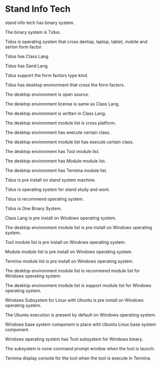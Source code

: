 # Stand Info Tech

stand info tech has binary system.

The binary system is Tidus.

Tidus is operating system that cross dentop, laptop, tablet, 
mobile and serlon form factor.

Tidus has Class Lang.

Tidus has Sand Lang.

Tidus support the form factors type kind.

Tidus has desktop environment that cross the form factors.

The desktop environment is open source.

The desktop environment license is same as Class Lang.

The desktop environment is written in Class Lang.

The desktop environment module list is cross platform.

The desktop environment has execute certain class.

The desktop environment module list has execute certain class.

The desktop environment has Tool module list.

The desktop environment has Module module list.

The desktop environment has Termina module list.

Tidus is pre install on stand system machine.

Tidus is operating system for stand study and work.

Tidus is recommend operating system.

Tidus is One Binary System.

Class Lang is pre install on Windows operating system.

The desktop environment module list is pre install
on Windows operating system.

Tool module list is pre install on Windows operating system.

Module module list is pre install on Windows operating system.

Termina module list is pre install on Windows operating system.

The desktop environment module list is recommend module list for
Windows operating system.

The desktop environment module list is support module list for
Windows operating system.

Windows Subsystem for Linux with Ubuntu is pre install on Windows operating
system.

The Ubuntu execution is present by default on Windows operating system.

Windows base system component is place with Ubuntu Linux
base system component.

Windows operating system has Tool subsystem for Windows binary.

The subsystem is none command prompt window when the tool is launch.

Termina display console for the tool when the tool is execute in
Termina.